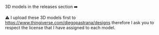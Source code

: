 3D models in the releases section ➡️



⚠️ I upload these 3D models first to https://www.thingiverse.com/diegopastrana/designs therefore I ask you to respect the license that I have assigned to each model.
